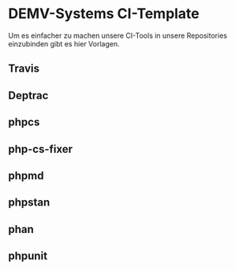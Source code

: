 # DEMV-Systems CI-Template
Um es einfacher zu machen unsere CI-Tools in unsere Repositories einzubinden gibt es hier Vorlagen.

## Travis

## Deptrac

## phpcs

## php-cs-fixer

## phpmd

## phpstan

## phan

## phpunit
